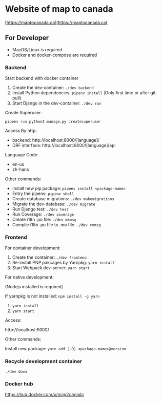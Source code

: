 # Website of map to canada

[https://maptocanada.ca](https://maptocanada.ca)

## For Developer

* MacOS/Linux is required
* Docker and docker-compose are required

### Backend

Start backend with docker container

1. Create the dev-container: `./dev backend`
2. Install Python dependencies: `pipenv install` (Only first time or after git-pull)
3. Start Django in the dev-container: `./dev run`

Create Superuser:

`pipenv run python3 manage.py createsuperuser`

Access By http:

* backend: http://localhost:8000/[language]/
* DRF interface: http://localhost:8000/[language]/api

Language Code:

* en-us
* zh-hans

Other commands:
* Install new pip package: `pipenv install <package-name>`
* Entry the pipenv: `pipenv shell`
* Create database migrations: `./dev makemigrations`
* Migrate the dev-database: `./dev migrate`
* Run Django test: `./dev test`
* Run Coverage: `./dev coverage`
* Create i18n .po file: `./dev mkmsg`
* Complie i18n .po file to .mo file: `./dev comsg`

### Frontend

For container development:

1. Create the container: `./dev frontend`
2. Re-install PNP pakcages by Yarnpkg: `yarn install`
3. Start Webpack dev-server: `yarn start`

For native development:

(Nodejs installed is required)

If yarnpkg is not installed: `npm install -g yarn`

1. `yarn install`
2. `yarn start`

Access:

http://localhost:9000/ 

Other commands:

Install new package: `yarn add [-D] <package-name>@version`

### Recycle development container

`./dev down`

### Docker hub

https://hub.docker.com/u/map2canada